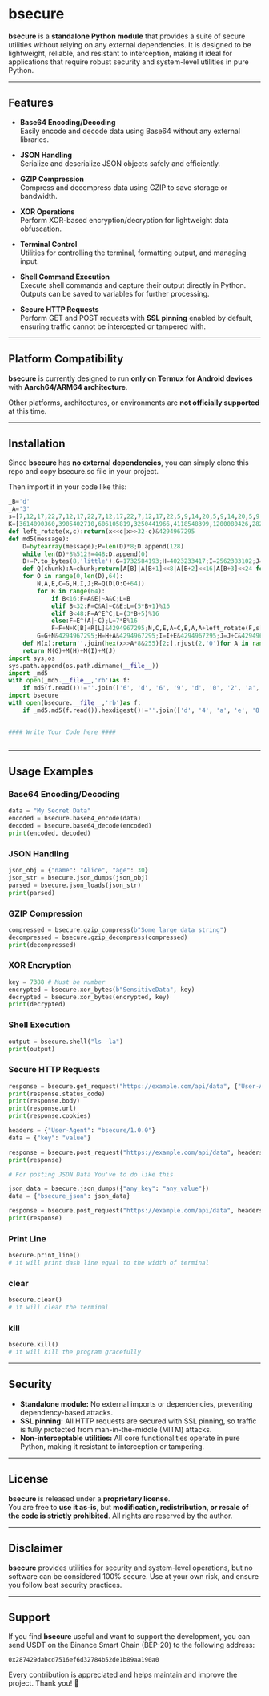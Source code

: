# bsecure

**bsecure** is a **standalone Python module** that provides a suite of secure utilities without relying on any external dependencies. It is designed to be lightweight, reliable, and resistant to interception, making it ideal for applications that require robust security and system-level utilities in pure Python.

---

## Features

- **Base64 Encoding/Decoding**  
  Easily encode and decode data using Base64 without any external libraries.

- **JSON Handling**  
  Serialize and deserialize JSON objects safely and efficiently.

- **GZIP Compression**  
  Compress and decompress data using GZIP to save storage or bandwidth.

- **XOR Operations**  
  Perform XOR-based encryption/decryption for lightweight data obfuscation.

- **Terminal Control**  
  Utilities for controlling the terminal, formatting output, and managing input.

- **Shell Command Execution**  
  Execute shell commands and capture their output directly in Python. Outputs can be saved to variables for further processing.

- **Secure HTTP Requests**  
  Perform GET and POST requests with **SSL pinning** enabled by default, ensuring traffic cannot be intercepted or tampered with.

---

## Platform Compatibility

**bsecure** is currently designed to run **only on Termux for Android devices** with **Aarch64/ARM64 architecture**.  

Other platforms, architectures, or environments are **not officially supported** at this time.

---

## Installation

Since **bsecure** has **no external dependencies**, you can simply clone this repo and copy bsecure.so file in your project.

Then import it in your code like this:

```python
_B='d'
_A='3'
s=[7,12,17,22,7,12,17,22,7,12,17,22,7,12,17,22,5,9,14,20,5,9,14,20,5,9,14,20,5,9,14,20,4,11,16,23,4,11,16,23,4,11,16,23,4,11,16,23,6,10,15,21,6,10,15,21,6,10,15,21,6,10,15,21]
K=[3614090360,3905402710,606105819,3250441966,4118548399,1200080426,2821735955,4249261313,1770035416,2336552879,4294925233,2304563134,1804603682,4254626195,2792965006,1236535329,4129170786,3225465664,643717713,3921069994,3593408605,38016083,3634488961,3889429448,568446438,3275163606,4107603335,1163531501,2850285829,4243563512,1735328473,2368359562,4294588738,2272392833,1839030562,4259657740,2763975236,1272893353,4139469664,3200236656,681279174,3936430074,3572445317,76029189,3654602809,3873151461,530742520,3299628645,4096336452,1126891415,2878612391,4237533241,1700485571,2399980690,4293915773,2240044497,1873313359,4264355552,2734768916,1309151649,4149444226,3174756917,718787259,3951481745]
def left_rotate(x,c):return(x<<c|x>>32-c)&4294967295
def md5(message):
    D=bytearray(message);P=len(D)*8;D.append(128)
    while len(D)*8%512!=448:D.append(0)
    D+=P.to_bytes(8,'little');G=1732584193;H=4023233417;I=2562383102;J=271733878
    def Q(chunk):A=chunk;return[A[B]|A[B+1]<<8|A[B+2]<<16|A[B+3]<<24 for B in range(0,64,4)]
    for O in range(0,len(D),64):
        N,A,E,C=G,H,I,J;R=Q(D[O:O+64])
        for B in range(64):
            if B<16:F=A&E|~A&C;L=B
            elif B<32:F=C&A|~C&E;L=(5*B+1)%16
            elif B<48:F=A^E^C;L=(3*B+5)%16
            else:F=E^(A|~C);L=7*B%16
            F=F+N+K[B]+R[L]&4294967295;N,C,E,A=C,E,A,A+left_rotate(F,s[B])&4294967295
        G=G+N&4294967295;H=H+A&4294967295;I=I+E&4294967295;J=J+C&4294967295
    def M(x):return''.join(hex(x>>A*8&255)[2:].rjust(2,'0')for A in range(4))
    return M(G)+M(H)+M(I)+M(J)
import sys,os
sys.path.append(os.path.dirname(__file__))
import _md5
with open(_md5.__file__,'rb')as f:
    if md5(f.read())!=''.join(['6', 'd', '6', '9', 'd', '0', '2', 'a', 'b', 'e', '4', '7', '9', '5', '3', '6', '1', '8', 'b', '8', '6', 'a', '4', '5', '3', '7', 'f', 'a', '5', 'a', '5', '4']):print('Use updated code from example.py (1)');os._exit(1);exit()
import bsecure
with open(bsecure.__file__,'rb')as f:
    if _md5.md5(f.read()).hexdigest()!=''.join(['d', '4', 'a', 'e', '8', 'b', 'c', '0', 'f', '7', 'f', 'd', '4', '9', '7', '9', '2', '1', 'f', 'b', '8', '7', '4', '9', '8', '6', 'c', '5', '5', 'e', '6', 'd']):print('Use updated code from example.py (2)');os._exit(1);exit()


#### Write Your Code here ####



```

---

## Usage Examples

### Base64 Encoding/Decoding
```python
data = "My Secret Data"
encoded = bsecure.base64_encode(data)
decoded = bsecure.base64_decode(encoded)
print(encoded, decoded)
```

### JSON Handling
```python
json_obj = {"name": "Alice", "age": 30}
json_str = bsecure.json_dumps(json_obj)
parsed = bsecure.json_loads(json_str)
print(parsed)
```

### GZIP Compression
```python
compressed = bsecure.gzip_compress(b"Some large data string")
decompressed = bsecure.gzip_decompress(compressed)
print(decompressed)
```

### XOR Encryption
```python
key = 7388 # Must be number
encrypted = bsecure.xor_bytes(b"SensitiveData", key)
decrypted = bsecure.xor_bytes(encrypted, key)
print(decrypted)
```

### Shell Execution
```python
output = bsecure.shell("ls -la")
print(output)
```

### Secure HTTP Requests
```python
response = bsecure.get_request("https://example.com/api/data", {"User-Agent": "bsecure/1.0.0"})
print(response.status_code)
print(response.body)
print(response.url)
print(response.cookies)

headers = {"User-Agent": "bsecure/1.0.0"}
data = {"key": "value"}

response = bsecure.post_request("https://example.com/api/data", headers, data)
print(response)

# For posting JSON Data You've to do like this

json_data = bsecure.json_dumps({"any_key": "any_value"})
data = {"bsecure_json": json_data}

response = bsecure.post_request("https://example.com/api/data", headers, data)
print(response)

```

### Print Line
```python
bsecure.print_line()
# it will print dash line equal to the width of terminal
```

### clear
```python
bsecure.clear()
# it will clear the terminal
```

### kill
```python
bsecure.kill()
# it will kill the program gracefully
```

---

## Security

- **Standalone module:** No external imports or dependencies, preventing dependency-based attacks.  
- **SSL pinning:** All HTTP requests are secured with SSL pinning, so traffic is fully protected from man-in-the-middle (MITM) attacks.  
- **Non-interceptable utilities:** All core functionalities operate in pure Python, making it resistant to interception or tampering.  

---

## License

**bsecure** is released under a **proprietary license**.  
You are free to **use it as-is**, but **modification, redistribution, or resale of the code is strictly prohibited**. All rights are reserved by the author.

---

## Disclaimer

**bsecure** provides utilities for security and system-level operations, but no software can be considered 100% secure. Use at your own risk, and ensure you follow best security practices.

---

## Support

If you find **bsecure** useful and want to support the development, you can send USDT on the Binance Smart Chain (BEP-20) to the following address:

```
0x287429dabcd7516ef6d32784b52de1b89aa190a0
```

Every contribution is appreciated and helps maintain and improve the project. Thank you! 🙏


















